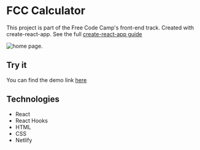 
# FCC Calculator
This project is part of the Free Code Camp's front-end track. Created with create-react-app. See the full [create-react-app guide](https://github.com/facebook/create-react-app/blob/main/packages/cra-template/template/README.md)

![home page.](https://raw.githubusercontent.com/2016lisali/personal_portfolio/main/public/assets/fcc_calculator.jpg "home page.")

## Try it
You can find the demo link [here](https://fcccalculatorbylisa.netlify.app/)

## Technologies
* React
* React Hooks
* HTML
* CSS
* Netlify


